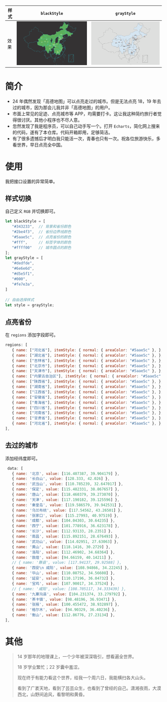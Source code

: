 |   样式  | `blackStyle`  | `grayStyle`  |
|  ----  | ----  |----  |
| 效果  | ![](imgs/blackStyle.png)  | ![](imgs/grayStyle.png) |

# 简介

- 24 年偶然发现「高德地图」可以点亮走过的城市。但是无法点亮 18，19 年去过的城市，因为那会儿我并非「高德地图」的用户。
- 市面上常见的足迹、点亮城市等 APP，均需要打卡。这让我这种简约旅行者觉得很讨厌。其他小程序也不尽人意。
- 忽然发现了我是程序员，可以自己动手写一个。打开 `Echarts`，简化网上搜来的代码，遂有了本仓库。代码开箱即用，足够简洁。
- 有了很多遗憾后才明白我只能活一次，青春也只有一次。祝各位旅游快乐，多看世界，早日点亮全中国。

# 使用

我把接口设置的异常简单。

## 样式切换

自己定义 `RGB` 并切换即可。

```js
let blackStyle = [
   "#343233",  // 背景和省份颜色
   "#2be4f3",  // 省份边界线颜色
   "#5aae5c",  // 点亮省份的颜色
   "#fff",     // 标签字体的颜色
   "#ffff00"   // 城市圆点的颜色
];
let grayStyle = [
   "#dedfde",
   "#6e6e6d",
   "#d5e5f1",
   "#000",
   "#fe7e3a",
]

// 自由选择样式
let style = grayStyle;
```

## 点亮省份

在 `regions` 添加字段即可。

```js
regions: [
   { name: ["河北省"], itemStyle: { normal: { areaColor: "#5aae5c" }, }, },
   { name: ["湖北省"], itemStyle: { normal: { areaColor: "#5aae5c" }, }, },
   { name: ["吉林省"], itemStyle: { normal: { areaColor: "#5aae5c" }, }, },
   { name: ["北京市"], itemStyle: { normal: { areaColor: "#5aae5c" }, }, },
   { name: ["天津市"], itemStyle: { normal: { areaColor: "#5aae5c" }, }, },
   { name: ["内蒙古自治区"], itemStyle: { normal: { areaColor: "#5aae5c" }, }, },
   { name: ["陕西省"], itemStyle: { normal: { areaColor: "#5aae5c" }, }, },
   { name: ["湖南省"], itemStyle: { normal: { areaColor: "#5aae5c" }, }, },
   { name: ["江西省"], itemStyle: { normal: { areaColor: "#5aae5c" }, }, },
   { name: ["安徽省"], itemStyle: { normal: { areaColor: "#5aae5c" }, }, },
   { name: ["青海省"], itemStyle: { normal: { areaColor: "#5aae5c" }, }, },
   { name: ["四川省"], itemStyle: { normal: { areaColor: "#5aae5c" }, }, },
   { name: ["河南省"], itemStyle: { normal: { areaColor: "#5aae5c" }, }, },
   { name: ["甘肃省"], itemStyle: { normal: { areaColor: "#5aae5c" }, }, },
   { name: ["河北省"], itemStyle: { normal: { areaColor: "#5aae5c" }, }, },
],
```

## 去过的城市

添加经纬度即可。

```js
 data: [
   { name: '北京', value: [116.407387, 39.904179] },
   { name: '长白山', value: [128.333, 42.026] },
   { name: '武当山', value: [110.785239, 32.647017] },
   { name: '保定', value: [115.482331, 38.867657] },
   { name: '唐山', value: [118.460379, 39.273070] },
   { name: '天津', value: [117.190182, 39.125596] },
   { name: '秦皇岛', value: [119.586579, 39.942531] },
   { name: '乌兰布统', value: [117.54562, 43.26501] },
   { name: '张家口', value: [115.27993, 40.97519] },
   { name: '成都', value: [104.04303, 30.64235] },
   { name: '西宁', value: [101.778916, 36.623178] },
   { name: '长沙', value: [112.93133, 28.2351] },
   { name: '南昌', value: [115.892151, 28.676493] },
   { name: '武功山', value: [114.02951, 27.63063] },
   { name: '黄山', value: [118.1416, 30.2729] },
   { name: '洛阳', value: [112.46902, 34.68364] },
   { name: '敦煌', value: [94.66159, 40.14211] },
   // { name: '黟县', value: [117.94137, 29.92588] },
   { name: '西安\n 咸阳', value: [108.94866, 34.22245] },
   { name: '华山', value: [110.08752, 34.56608] },
   { name: '延安', value: [110.17196, 36.04732] },
   { name: '宝鸡', value: [107.90017, 34.37524] },
   // { name: '咸阳', value: [108.705117, 34.333439] },
   { name: '九寨沟县', value: [104.231374, 33.279792] },
   { name: '茶卡镇', value: [98.48196, 36.93471] },
   { name: '张掖', value: [100.455472, 38.932897] },
   { name: '格尔木', value: [94.90329, 36.40236] },
   { name: '衡山', value: [112.86776, 27.23134] },
],
```

# 其他

> 14 岁那年的地理课上，一个少年被深深吸引，想看遍全世界。
> 
> 18 岁学业繁忙；22 岁囊中羞涩。
>
> 现在终于有能力看这个世界，给我一个周六日，我能横扫各大山头。
>
> 看到了广袤天地，看到了芸芸众生，也看到了曾经的自己。潇湘夜雨，大漠西北，山野间追风，看黎明和黄昏。
